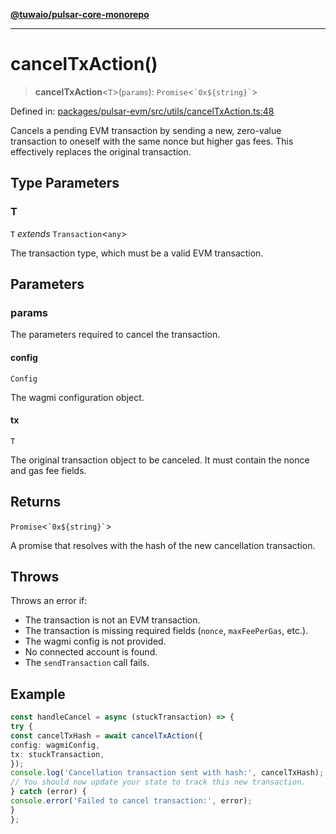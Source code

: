 [**@tuwaio/pulsar-core-monorepo**](../../../README.md)

***

# cancelTxAction()

> **cancelTxAction**\<`T`\>(`params`): `Promise`\<`` `0x${string}` ``\>

Defined in: [packages/pulsar-evm/src/utils/cancelTxAction.ts:48](https://github.com/TuwaIO/pulsar-core/blob/ff59e866e33c339d5aa0ce3a95095cd1c8e289d9/packages/pulsar-evm/src/utils/cancelTxAction.ts#L48)

Cancels a pending EVM transaction by sending a new, zero-value transaction to oneself
with the same nonce but higher gas fees. This effectively replaces the original transaction.

## Type Parameters

### T

`T` *extends* `Transaction`\<`any`\>

The transaction type, which must be a valid EVM transaction.

## Parameters

### params

The parameters required to cancel the transaction.

#### config

`Config`

The wagmi configuration object.

#### tx

`T`

The original transaction object to be canceled. It must contain the nonce and gas fee fields.

## Returns

`Promise`\<`` `0x${string}` ``\>

A promise that resolves with the hash of the new cancellation transaction.

## Throws

Throws an error if:
- The transaction is not an EVM transaction.
- The transaction is missing required fields (`nonce`, `maxFeePerGas`, etc.).
- The wagmi config is not provided.
- No connected account is found.
- The `sendTransaction` call fails.

## Example

```ts
const handleCancel = async (stuckTransaction) => {
try {
const cancelTxHash = await cancelTxAction({
config: wagmiConfig,
tx: stuckTransaction,
});
console.log('Cancellation transaction sent with hash:', cancelTxHash);
// You should now update your state to track this new transaction.
} catch (error) {
console.error('Failed to cancel transaction:', error);
}
};
```
